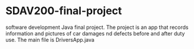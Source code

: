 # SDAV200-final-project
software development Java final project. The project is an app that records information and pictures of car damages nd defects before and after duty use. 
The main file is DriversApp.java

